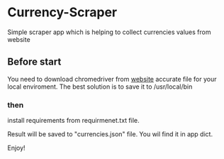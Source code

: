 # Currency-Scraper
Simple scraper app which is helping to collect currencies values from website

## Before start

You need to download chromedriver from [website](https://chromedriver.chromium.org/downloads) accurate file for your
local enviroment. The best solution is to save it to /usr/local/bin

### then

install requirements from requirmenet.txt file.

Result will be saved to "currencies.json" file. You wil find it in app dict.

Enjoy!
